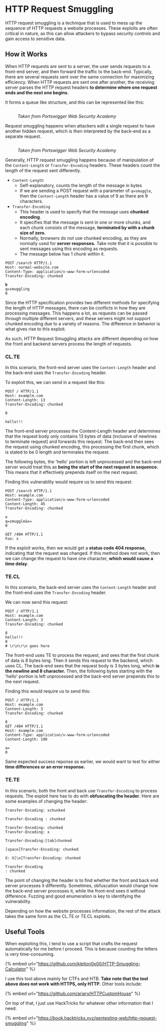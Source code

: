 # HTTP Request Smuggling

HTTP request smuggling is a technique that is used to mess up the sequence of HTTP requests a website processes. These exploits are often critical in nature, as this can allow attackers to bypass security controls and gain access to sensitive data.&#x20;

## How it Works

When HTTP requests are sent to a server, the user sends requests to a front-end server, and then forward the traffic to the back-end. Typically, there are several requests sent over the same connection for maximizing efficiency. When HTTP requests are sent one after another, the receiving server parses the HTTP request headers **to determine where one request ends and the next one begins.**

It forms a queue like structure, and this can be represented like this:

<figure><img src="../.gitbook/assets/image (22).png" alt=""><figcaption><p><em>Taken from Portswigger Web Security Academy</em></p></figcaption></figure>

Request smuggling happens when attackers edit a single request to have another hidden request, which is then interpreted by the back-end as a separate request.&#x20;

<figure><img src="../.gitbook/assets/image (1) (1).png" alt=""><figcaption><p><em>Taken from Portswigger Web Security Academy</em></p></figcaption></figure>

Generally, HTTP request smuggling happens because of manipulation of the `Content-Length` or `Transfer-Encoding` headers. These headers count the length of the request sent differently.

* `Content-Length`
  * Self-explanatory, counts the length of the message in bytes
  * If we are sending a POST request with a parameter of `q=smuggle`, then the `Content-Length` header has a value of 9 as there are 9 characters.
* `Transfer-Encoding`
  * This header is used to specify that the message uses **chunked encoding**.&#x20;
  * It specifies that the message is sent in one or more chunks, and each chunk consists of the message, **terminated by with a chunk size of zero.**
  * Normally, browsers do not use chunked encoding, as they are normally used for **server responses.** Take note that it is possible to sent messages using this encoding as requests.
  * The message below has 1 chunk within it.

<pre class="language-http"><code class="lang-http">POST /search HTTP/1.1
Host: normal-website.com
Content-Type: application/x-www-form-urlencoded
Transfer-Encoding: chunked
<strong>
</strong><strong>b
</strong>q=smuggling
0
</code></pre>

Since the HTTP specification provides two different methods for specifying the length of HTTP messages, there can be conflicts in how they are processing messages. This happens a lot, as requests can be passed through multiple different servers, and these servers might not support chunked encoding due to a variety of reasons. The difference in behavior is what gives rise to this exploit.

As such, HTTP Request Smuggling attacks are different depending on how the front and backend servers process the length of requests.

### CL.TE

In this scenario, the front-end server uses the `Content-Length` header and the back-end uses the `Transfer-Encoding` header.&#x20;

To exploit this, we can send in a request like this:

```http
POST / HTTP/1.1
Host: example.com
Content-Length: 13
Transfer-Encoding: chunked

0

hello!!!
```

The front-end server processes the Content-Length header and determines that the request body only contains 13 bytes of data (inclusive of newlines to terminate request) and forwards this request. The back-end then sees the request using chunked encoding, this processing the first chunk, which is stated to be 0 length and terminates the request.&#x20;

The following bytes, the 'hello' portion is left unprocessed and the back-end server would treat this as **being  the start of the next request in sequence.** This means that it effectively prepends itself on the next request.&#x20;

Finding this vulnerablity would require us to send this request:

```http
POST /search HTTP/1.1
Host: example.com
Content-Type: application/x-www-form-urlencoded
Content-Length: 45
Transfer-Encoding: chunked

e
q=smuggle&x=
0

GET /404 HTTP/1.1
Foo: x
```

If the exploit works, then we would get a **status code 404 response,** indicating that the request was changed. If this method does not work, then we can change the request to have one character, **which would cause a time delay**.

### TE.CL

In this scenario, the back-end server uses the `Content-Length` header and the front-end uses the `Transfer-Encoding` header.&#x20;

We can now send this request:

```http
POST / HTTP/1.1
Host: example.com
Content-Length: 3
Transfer-Encoding: chunked

8
hello!!!
0
# \r\n\r\n goes here

```

The front-end uses TE to process the request, and sees that the first chunk of data is 8 bytes long. Then it sends this request to the backend, which uses CL. The back-end sees that the request body is 3 bytes long, which **is the newline and 8 character.** Then, the following bytes starting with the 'hello' portion is left unprocessed and the back-end server prepends this to the next request.

Finding this would require us to send this:

```http
POST / HTTP/1.1
Host: example.com
Content-Length: 3
Transfer-Encoding: chunked

8
GET /404 HTTP/1.1
Host: example.com
Content-Type: application/x-www-form-urlencoded
Content-Length: 100

a=
0
```

Same expected success reponse as earlier, we would want to test for either **time differences or an error response.**&#x20;

### TE.TE

In this scenario, both the front and back use `Transfer-Encoding` to process requests. The exploit here has to do with **obfuscating the header**. Here are some examples of changing the header:

```
Transfer-Encoding: xchunked

Transfer-Encoding : chunked

Transfer-Encoding: chunked
Transfer-Encoding: x

Transfer-Encoding:[tab]chunked

[space]Transfer-Encoding: chunked

X: X[\n]Transfer-Encoding: chunked

Transfer-Encoding
: chunked
```

The point of changing the header is to find whether the front and back end server processes it differently. Sometimes, obfuscation would change how the back-end server processes it, while the front-end sees it without difference. Fuzzing and good enumeration is key to identifying the vulnerability.

Depending on how the website processes information, the rest of the attack takes the same form as the CL.TE or TE.CL exploits.&#x20;

## Useful Tools

When exploiting this, I tend to use a script that crafts the request automatically for me before I proceed. This is because counting the letters is very time-consuming.

{% embed url="https://github.com/kleiton0x00/HTTP-Smuggling-Calculator" %}

I use this tool above mainly for CTFs and HTB. **Take note that the tool above does not work with HTTPS, only HTTP.** Other tools include:

{% embed url="https://github.com/ariary/HTTPCustomHouse" %}

On top of that, I just use HackTricks for whatever other information that I need.&#x20;

{% embed url="https://book.hacktricks.xyz/pentesting-web/http-request-smuggling" %}
